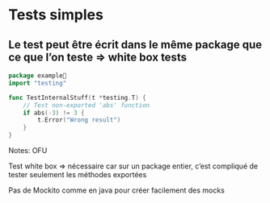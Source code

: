 <!-- .slide: class="with-code" -->

# Tests simples

## Le test peut être écrit dans le même package que ce que l’on teste ⇒ white box tests

```go
package example
import "testing"

func TestInternalStuff(t *testing.T) {
    // Test non-exported 'abs' function
    if abs(-3) != 3 {
        t.Error("Wrong result")
    }
}
```

<!-- .element: class="big-code" -->

Notes:
OFU

Test white box ⇒ nécessaire car sur un package entier, c’est compliqué de tester seulement les méthodes exportées

Pas de Mockito comme en java pour créer facilement des mocks
